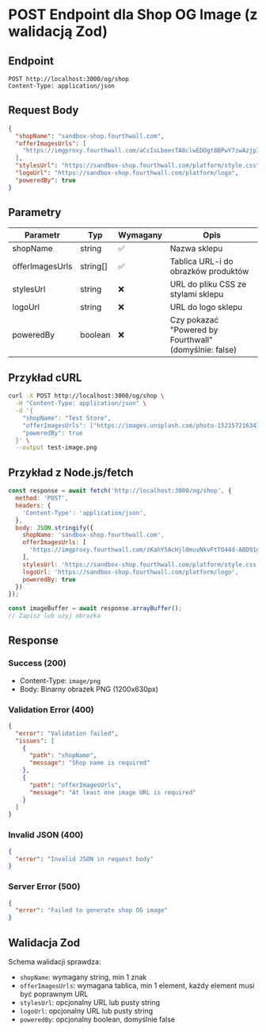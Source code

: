 # POST Endpoint dla Shop OG Image (z walidacją Zod)

## Endpoint
```
POST http://localhost:3000/og/shop
Content-Type: application/json
```

## Request Body
```json
{
  "shopName": "sandbox-shop.fourthwall.com",
  "offerImagesUrls": [
    "https://imgproxy.fourthwall.com/aCcIsLboesTA8clwEDOgt8BPwY7zwAzjpIMhus9bvvs/w:900/sm:1/enc/ap1S5lrqqHDKNFon/YPHQdEwufVPUPCtV/nFEC_GqkhcrVJotj/YPBL157OJjTlWqar/6JsSxpEvQ_lUR8vY/AtaPA4_cb4NVHNIp/M9t1PHzS_fMry4Xp/Mq98Uo_uKB-V0quh/xdz4l3HLWKVRn3d9/Yq4RlQSPUz8bWWsp/rGdBJQPIr29eZkhX/AEO3YQtaFejrL4q3/Q2n9vr5ahpXCT9cQ/L075yKoYI8vqFKCU/fyQuxB9mS6k"
  ],
  "stylesUrl": "https://sandbox-shop.fourthwall.com/platform/style.css",
  "logoUrl": "https://sandbox-shop.fourthwall.com/platform/logo",
  "poweredBy": true
}
```

## Parametry

| Parametr | Typ | Wymagany | Opis |
|----------|-----|----------|------|
| shopName | string | ✅ | Nazwa sklepu |
| offerImagesUrls | string[] | ✅ | Tablica URL-i do obrazków produktów |
| stylesUrl | string | ❌ | URL do pliku CSS ze stylami sklepu |
| logoUrl | string | ❌ | URL do logo sklepu |
| poweredBy | boolean | ❌ | Czy pokazać "Powered by Fourthwall" (domyślnie: false) |

## Przykład cURL

```bash
curl -X POST http://localhost:3000/og/shop \
  -H "Content-Type: application/json" \
  -d '{
    "shopName": "Test Store",
    "offerImagesUrls": ["https://images.unsplash.com/photo-1521572163474-6864f9cf17ab?w=800"],
    "poweredBy": true
  }' \
  --output test-image.png
```

## Przykład z Node.js/fetch

```javascript
const response = await fetch('http://localhost:3000/og/shop', {
  method: 'POST',
  headers: {
    'Content-Type': 'application/json',
  },
  body: JSON.stringify({
    shopName: 'sandbox-shop.fourthwall.com',
    offerImagesUrls: [
      'https://imgproxy.fourthwall.com/zKahY5AcHjlOmuvNkvFtTO44d-ABD91g24tq56StHZg/w:720/sm:1/enc/QlgEDT8bu2Uw5o_L/JfQAZ2FWM0KaJbwE/8ysGsQ7MTp7tueIr/851yvRSNOoijQmm-/KdO9h45LPtmhTrkI/o9rP891B8llIXVZR/uMbzfqduF_eNRkBD/BIeYnrDwNBAp4F4J/4rRWpZC02j9lRwox/9bB1w3QTuBAxPGF8/WB04hpZ9t5zbCFau/5eJhiX2lXXOD8K8b/y6mTdEGPuDJ_VWRE/6b912w'
    ],
    stylesUrl: 'https://sandbox-shop.fourthwall.com/platform/style.css',
    logoUrl: 'https://sandbox-shop.fourthwall.com/platform/logo',
    poweredBy: true
  })
});

const imageBuffer = await response.arrayBuffer();
// Zapisz lub użyj obrazka
```

## Response

### Success (200)
- Content-Type: `image/png`
- Body: Binarny obrazek PNG (1200x630px)

### Validation Error (400)
```json
{
  "error": "Validation failed",
  "issues": [
    {
      "path": "shopName",
      "message": "Shop name is required"
    },
    {
      "path": "offerImagesUrls",
      "message": "At least one image URL is required"
    }
  ]
}
```

### Invalid JSON (400)
```json
{
  "error": "Invalid JSON in request body"
}
```

### Server Error (500)
```json
{
  "error": "Failed to generate shop OG image"
}
```

## Walidacja Zod

Schema walidacji sprawdza:
- `shopName`: wymagany string, min 1 znak
- `offerImagesUrls`: wymagana tablica, min 1 element, każdy element musi być poprawnym URL
- `stylesUrl`: opcjonalny URL lub pusty string
- `logoUrl`: opcjonalny URL lub pusty string
- `poweredBy`: opcjonalny boolean, domyślnie false